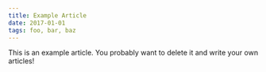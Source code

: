 ```yaml
---
title: Example Article
date: 2017-01-01
tags: foo, bar, baz
---
```


This is an example article. You probably want to delete it and write your own articles!

